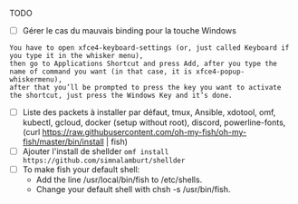 TODO

- [ ] Gérer le cas du mauvais binding pour la touche Windows 
```
You have to open xfce4-keyboard-settings (or, just called Keyboard if you type it in the whisker menu),
then go to Applications Shortcut and press Add, after you type the name of command you want (in that case, it is xfce4-popup-whiskermenu),
after that you’ll be prompted to press the key you want to activate the shortcut, just press the Windows Key and it’s done.
```

- [ ] Liste des packets à installer par défaut, tmux, Ansible, xdotool, omf, kubectl, gcloud, docker (setup without root), discord, powerline-fonts, (curl https://raw.githubusercontent.com/oh-my-fish/oh-my-fish/master/bin/install | fish)
- [ ] Ajouter l'install de shellder `omf install https://github.com/simnalamburt/shellder`
- [ ] To make fish your default shell:
    * Add the line /usr/local/bin/fish to /etc/shells.
    * Change your default shell with chsh -s /usr/bin/fish.
